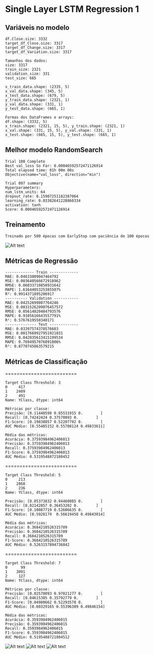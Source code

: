 # Single Layer LSTM Regression 1

## Variáveis no modelo 

    df.Close.size: 3332
    target_df_Close.size: 3317
    target_df_Change.size: 3317
    target_df_Variation.size: 3317

    Tamanhos dos dados:
    size: 3317
    train_size: 2321
    validation_size: 331
    test_size: 665

    x_train_data.shape: (2335, 5)
    x_val_data.shape: (345, 5)
    x_test_data.shape: (679, 5)
    y_train_data.shape: (2321, 1)
    y_val_data.shape: (331, 1)
    y_test_data.shape: (665, 1)

    Formas dos DataFrames e arrays:
    df.shape: (3332, 5)
    x_train.shape: (2321, 15, 5), y_train.shape: (2321, 1)
    x_val.shape: (331, 15, 5), y_val.shape: (331, 1)
    x_test.shape: (665, 15, 5), y_test.shape: (665, 1)
## Melhor modelo RandomSearch
    Trial 100 Complete
    Best val_loss So Far: 0.00046592572471126914
    Total elapsed time: 01h 00m 08s
    Objective(name="val_loss", direction="min")

    Trial 097 summary
    Hyperparameters:
    num_lstm_units: 64
    dropout_rate: 0.15907251182387064
    learning_rate: 0.03382641228860334
    activation: tanh
    Score: 0.00046592572471126914

## Treinamento 
    Treinado por 500 épocas com EarlyStop com paciência de 100 épocas
![Alt text](./img/loss4.png)
## Métricas de Regressão

    ------------- Train -------------
    MAE: 0.04633009047464792
    MSE: 0.003640566672918962
    RMSE: 0.06033710858931642
    MAPE: 1.6164405325385507%
    R²: 0.9914371895206917
    ---------- Validation -----------
    MAE: 0.04252699807764246
    MSE: 0.0031526209076457572
    RMSE: 0.05614820484793576
    MAPE: 0.9105616643557791%
    R²: 0.5767619550340171
    -------------- Test -------------
    MAE: 0.03397574370576603
    MSE: 0.0017669927951921031
    RMSE: 0.042035613415199534
    MAPE: 0.7694957076891006%
    R²: 0.8770745863579215

## Métricas de Classificação
=========================

    Target Class Threshold: 3
    0     417
    1    2409
    2     491
    Name: YClass, dtype: int64

    Métricas por classe:
    Precisão: [0.11448598 0.85531915 0.        ]
    Recall: [0.74242424 0.37570093 0.        ]
    F1-Score: [0.19838057 0.52207792 0.        ]
    AUC Médio: [0.55485152 0.55708124 0.49833611]

    Média das métricas:
    Acurácia: 0.37593984962406013
    Precisão: 0.37593984962406013
    Recall: 0.37593984962406013
    F1-Score: 0.37593984962406013
    AUC Médio: 0.5319548872180452
=========================

    Target Class Threshold: 5
    0     213
    1    2868
    2     236
    Name: YClass, dtype: int64

    Precisão: [0.05373832 0.94468085 0.        ]
    Recall: [0.82142857 0.36453202 0.        ]
    F1-Score: [0.10087719 0.52606635 0.        ]
    AUC Médio: [0.5928179  0.56619458 0.49843014]

    Média das métricas:
    Acurácia: 0.3684210526315789
    Precisão: 0.3684210526315789
    Recall: 0.3684210526315789
    F1-Score: 0.3684210526315789
    AUC Médio: 0.5263157894736842
=========================

    Target Class Threshold: 7
    0      99
    1    3091
    2     127
    Name: YClass, dtype: int64

    Métricas por classe:
    Precisão: [0.02570093 0.97021277 0.        ]
    Recall: [0.84615385 0.35792779 0.        ]
    F1-Score: [0.04988662 0.52293578 0.        ]
    AUC Médio: [0.60329165 0.55396389 0.49846154]

    Média das métricas:
    Acurácia: 0.3593984962406015
    Precisão: 0.3593984962406015
    Recall: 0.3593984962406015
    F1-Score: 0.3593984962406015
    AUC Médio: 0.5195488721804512

![Alt text](./img/4auc_threshold3.png)
![Alt text](./img/4auc_threshold5.png)
![Alt text](./img/4auc_threshold7.png)
